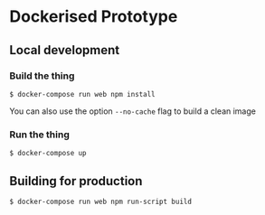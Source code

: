 # Dockerised Prototype

##  Local development

### Build the thing
`$ docker-compose run web npm install`

You can also use the option `--no-cache` flag to build a clean image

### Run the thing
`$ docker-compose up`

## Building for production
`$ docker-compose run web npm run-script build`

